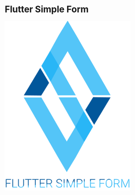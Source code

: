 # Flutter Simple Form

<img src="https://github.com/Naboska/flutter_simple_form/blob/main/github/logo.png" width="400">
